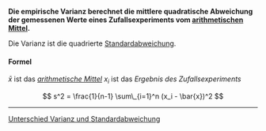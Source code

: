 **Die empirische Varianz berechnet die mittlere quadratische Abweichung der gemessenen Werte eines Zufallsexperiments vom [arithmetischen Mittel](Arithmetisches%20Mittel.md).**

Die Varianz ist die quadrierte [Standardabweichung](Empirische%20Standardabweichung.md).

#### Formel

$\bar{x}$ ist das *[arithmetische Mittel](Arithmetisches%20Mittel.md)*
$x_i$ ist das *Ergebnis des Zufallsexperiments*

$$
s^2 = \frac{1}{n-1} \sum\_{i=1}^n (x_i - \bar{x})^2
$$

---

[Unterschied Varianz und Standardabweichung](Empirische%20Standardabweichung.md#unterschied-empirische-varianz-varianz-und-empirische-standardabweichung-standardabweichung)

